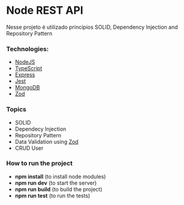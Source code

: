 # Node REST API

Nesse projeto é utilizado princípios SOLID, Dependency Injection and Repository Pattern

### Technologies:

- [NodeJS](https://nodejs.org/en/)
- [TypeScript](https://www.typescriptlang.org/)
- [Express](https://expressjs.com/pt-br/)
- [Jest](https://jestjs.io/)
- [MongoDB](https://www.mongodb.com/)
- [Zod](https://zod.dev/)

### Topics

- SOLID
- Dependecy Injection
- Repository Pattern
- Data Validation using [Zod](https://zod.dev/)
- CRUD User

### How to run the project

- **npm install** (to install node modules)
- **npm run dev** (to start the server)
- **npm run build** (to build the project)
- **npm run test** (to run the tests)
